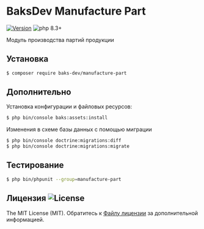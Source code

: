 # BaksDev Manufacture Part

[![Version](https://img.shields.io/badge/version-7.1.5-blue)](https://github.com/baks-dev/manufacture-part/releases)
![php 8.3+](https://img.shields.io/badge/php-min%208.3-red.svg)

Модуль производства партий продукции

## Установка

``` bash
$ composer require baks-dev/manufacture-part
```

## Дополнительно

Установка конфигурации и файловых ресурсов:

``` bash
$ php bin/console baks:assets:install
```

Изменения в схеме базы данных с помощью миграции

``` bash
$ php bin/console doctrine:migrations:diff
$ php bin/console doctrine:migrations:migrate
```

## Тестирование

``` bash
$ php bin/phpunit --group=manufacture-part
```

## Лицензия ![License](https://img.shields.io/badge/MIT-green)

The MIT License (MIT). Обратитесь к [Файлу лицензии](LICENSE.md) за дополнительной информацией.


